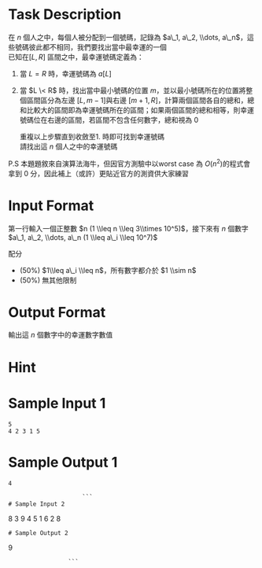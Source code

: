 # Task Description
在 $n$ 個人之中，每個人被分配到一個號碼，記錄為 $a\_1, a\_2, \\dots, a\_n$，這些號碼彼此都不相同，我們要找出當中最幸運的一個  
已知在$[L, R]$ 區間之中，最幸運號碼定義為：

1. 當 $L = R$ 時，幸運號碼為 $a[L]$
2. 當 $L \< R$ 時，找出當中最小號碼的位置 $m$，並以最小號碼所在的位置將整個區間區分為左邊 $[L, m-1]$與右邊 $[m+1, R]$，計算兩個區間各自的總和，總和比較大的區間即為幸運號碼所在的區間；如果兩個區間的總和相等，則幸運號碼位在右邊的區間，若區間不包含任何數字，總和視為 $0$  

   重複以上步驟直到收斂至1. 時即可找到幸運號碼  
   請找出這 $n$ 個人之中的幸運號碼

P.S 本題題敘來自演算法海牛，但因官方測驗中以worst case 為 $O(n^2)$的程式會拿到 0 分，因此補上（或許）更貼近官方的測資供大家練習
# Input Format
第一行輸入一個正整數 $n (1 \\leq n \\leq 3\\times 10^5)$，接下來有 $n$ 個數字 $a\_1, a\_2, \\dots, a\_n (1 \\leq a\_i \\leq 10^7)$ 

配分

* (50%) $1\\leq a\_i \\leq n$，所有數字都介於 $1 \\sim n$
* (50%) 無其他限制
# Output Format
輸出這 $n$ 個數字中的幸運數字數值
# Hint

# Sample Input 1
```
5
4 2 3 1 5
```
# Sample Output 1
```
4

                     ```
# Sample Input 2
```
8
3 9 4 5 1 6 2 8
```
# Sample Output 2
```
9

                     ```

